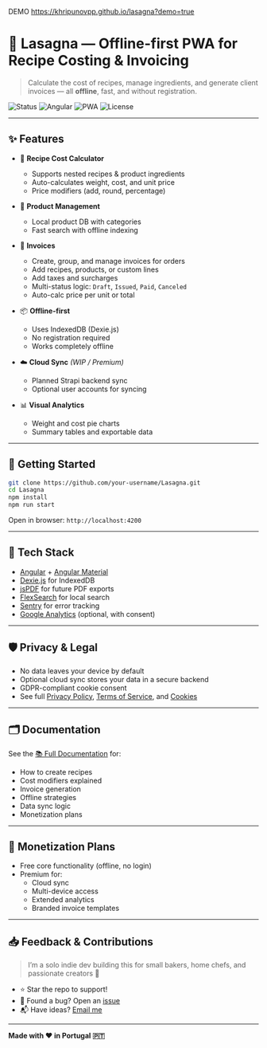 DEMO https://khripunovpp.github.io/lasagna?demo=true

# 🧁 Lasagna — Offline-first PWA for Recipe Costing & Invoicing

> Calculate the cost of recipes, manage ingredients, and generate client invoices — all **offline**, fast, and without registration.

![Status](https://img.shields.io/badge/status-beta-green) ![Angular](https://img.shields.io/badge/built%20with-Angular-DD0031?logo=angular&logoColor=white) ![PWA](https://img.shields.io/badge/type-PWA-blueviolet) ![License](https://img.shields.io/badge/license-MIT-lightgrey)

---

## ✨ Features

- 🍰 **Recipe Cost Calculator**
  - Supports nested recipes & product ingredients
  - Auto-calculates weight, cost, and unit price
  - Price modifiers (add, round, percentage)

- 🛒 **Product Management**
  - Local product DB with categories
  - Fast search with offline indexing

- 🧾 **Invoices**
  - Create, group, and manage invoices for orders
  - Add recipes, products, or custom lines
  - Add taxes and surcharges
  - Multi-status logic: `Draft`, `Issued`, `Paid`, `Canceled`
  - Auto-calc price per unit or total

- 📦 **Offline-first**
  - Uses IndexedDB (Dexie.js)
  - No registration required
  - Works completely offline

- ☁️ **Cloud Sync** *(WIP / Premium)*
  - Planned Strapi backend sync
  - Optional user accounts for syncing

- 📊 **Visual Analytics**
  - Weight and cost pie charts
  - Summary tables and exportable data

---

## 🚀 Getting Started

```bash
git clone https://github.com/your-username/Lasagna.git
cd Lasagna
npm install
npm run start
```

Open in browser: `http://localhost:4200`

---

## 🧠 Tech Stack

- [Angular](https://angular.io/) + [Angular Material](https://material.angular.io/)
- [Dexie.js](https://dexie.org/) for IndexedDB
- [jsPDF](https://github.com/parallax/jsPDF) for future PDF exports
- [FlexSearch](https://github.com/nextapps-de/flexsearch) for local search
- [Sentry](https://sentry.io/) for error tracking
- [Google Analytics](https://analytics.google.com/) (optional, with consent)

---

## 🛡️ Privacy & Legal

- No data leaves your device by default
- Optional cloud sync stores your data in a secure backend
- GDPR-compliant cookie consent
- See full [Privacy Policy](./docs/privacy.md), [Terms of Service](./docs/terms.md), and [Cookies](./docs/cookies.md)

---

## 🗂 Documentation

See the [📚 Full Documentation](./docs/README.md) for:

- How to create recipes
- Cost modifiers explained
- Invoice generation
- Offline strategies
- Data sync logic
- Monetization plans

---

## 💸 Monetization Plans

- Free core functionality (offline, no login)
- Premium for:
  - Cloud sync
  - Multi-device access
  - Extended analytics
  - Branded invoice templates

---

## 📥 Feedback & Contributions

> I’m a solo indie dev building this for small bakers, home chefs, and passionate creators 🍳

- ⭐ Star the repo to support!
- 🐞 Found a bug? Open an [issue](https://github.com/your-username/Lasagna/issues)
- 📬 Have ideas? [Email me](mailto:you@example.com)

---

**Made with ❤️ in Portugal 🇵🇹**
